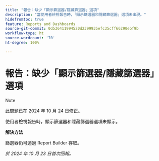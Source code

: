 ```yaml
---
title: "報告：缺少「顯示篩選器/隱藏篩選器」選項"
description: "當使用者檢視報告時，「顯示篩選器和隱藏篩選器」選項未出現。"
hidefromtoc: true
feature: Reports and Dashboards
source-git-commit: 0d536411994520d2399935efc35cff66290ebf9b
workflow-type: ht
source-wordcount: '70'
ht-degree: 100%

---
```



# 報告：缺少「顯示篩選器/隱藏篩選器」選項

>[!NOTE]
>
>此問題已在 2024 年 10 月 24 日修正。

使用者檢視報告時，顯示篩選器和隱藏篩選器選項未顯示。

**解決方法**

篩選器仍可透過 Report Builder 存取。

_於 2024 年 10 月 23 日首次回報。_
